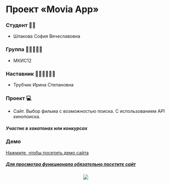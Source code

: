 # Проект «Movia App»

### Студент 👨‍🎓
- Шпакова София Вячеславовна
### Группа 👩‍🦰👨‍🦱🧑
- МКИС12
### Наставник 👩🏻‍🏫👨🏻‍🏫
- Трубчик Ирина Степановна
### Проект 💻
- Сайт. Выбор фильма с возможностью поиска. С использованием API кинопоиска. 

##### Участие в хакатонах или конкурсах

### Демо

<a href="https://department-of-media-technology-dstu.github.io/movie-app/">Нажмите, чтобы посетить демо сайта
##### Для просмотра функционала обязательно посетите сайт
<p align="center">
  <a href="https://department-of-media-technology-dstu.github.io/movie-app/">
    <img src="https://image.thum.io/get/maxAge/18/width/1000/https://department-of-media-technology-dstu.github.io/movie-app/">
